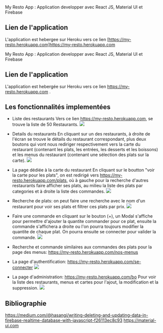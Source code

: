 My Resto App : Application developper avec React JS, Material UI et Firebase

## Lien de l'application

L'application est hebergee sur Heroku vers ce lien [https://my-resto.herokuapp.com]https://my-resto.herokuapp.com

My Resto App : Application developper avec React JS, Material UI et Firebase

## Lien de l'application

L'application est hebergée sur Heroku vers ce lien https://my-resto.herokuapp.com .

## Les fonctionnalités implementées

- Liste des restaurants
Vers ce lien https://my-resto.herokuapp.com, se trouve la liste de 50 Restaurants.
![](https://image.noelshack.com/fichiers/2019/16/6/1555733148-1.png)

- Details du restaurants
En cliquant sur un des restaurants, à droite de l'écran se trouve le détails du restaurant correspondant, plus deux boutons qui vont nous rediriger respectivement vers la carte du restaurant (contenant les plats, les entrées, les desserts et les boissons) et les menus du restaurant (contenant une sélection des plats sur la carte).
![](https://image.noelshack.com/fichiers/2019/16/6/1555733543-2.png)
- La page dédiée à la carte du restaurant 
En cliquant sur le boutton "voir la carte pour les plats", on est redirigé vers https://my-resto.herokuapp.com/plats, où à gauche pour la recherche d'autres restaurants faire afficher ses plats, au milieu la liste des plats par categories et à droite la liste des commandes.
![](https://image.noelshack.com/fichiers/2019/16/6/1555733930-3.png)
 - Recherche de plats: on peut faire une recherche avec le nom d'un restaurant pour voir ses plats et filtrer ces plats par prix.
 ![](https://image.noelshack.com/fichiers/2019/16/6/1555734668-5.png)
- Faire une commande en cliquant sur le bouton (+), un Modal s'affiche pour permettre d'ajouter la quantite commander pour ce plat, ensuite la commande s'affichera a droite ou l'on pourra toujours modifier la quantite de chaque plat. On pourra ensuite se connecter pour valider la commande.
![](https://image.noelshack.com/fichiers/2019/16/6/1555734810-6.png)
- Recherche et commande similaires aux commandes des plats pour la page des menus: https://my-resto.herokuapp.com/nos-menus
- La page d'authentification: https://my-resto.herokuapp.com/se-connecter
![](https://image.noelshack.com/fichiers/2019/16/6/1555735077-7.png)
- La page d'administration: https://my-resto.herokuapp.com/bo
Pour voir la liste des restaurants, menus et cartes pour l'ajout, la modification et la suppression.
![](https://image.noelshack.com/fichiers/2019/16/6/1555735271-8.png)

## Bibliographie
https://medium.com/@hasangi/writing-deleting-and-updating-data-in-firebase-realtime-database-with-javascript-f26113ec8c93
https://material-ui.com




